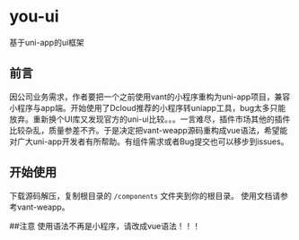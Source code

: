 # you-ui
基于uni-app的ui框架

## 前言
因公司业务需求，作者要把一个之前使用vant的小程序重构为uni-app项目，兼容小程序与app端。开始使用了Dcloud推荐的小程序转uniapp工具，bug太多只能放弃。重新换个UI库又发现官方的uni-ui比较。。。一言难尽，插件市场其他的插件比较杂乱，质量参差不齐。于是决定把vant-weapp源码重构成vue语法，希望能对广大uni-app开发者有所帮助。有组件需求或者Bug提交也可以移步到issues。

## 开始使用
下载源码解压，复制根目录的 `/components` 文件夹到你的根目录。
使用文档请参考vant-weapp。

##注意
使用语法不再是小程序，请改成vue语法！！！

